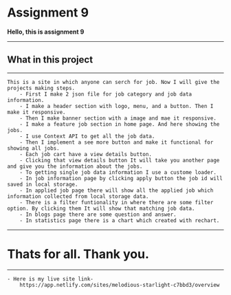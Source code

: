# **Assignment 9**
**Hello, this is assignment 9**

---

## What in this project
---
    This is a site in which anyone can serch for job. Now I will give the projects making steps.
        - First I make 2 json file for job category and job data information.
        - I make a header section with logo, menu, and a button. Then I make it responsive.
        - Then I make banner section with a image and mae it responsive.
        - I make a feature job section in home page. And here showing the jobs.
        - I use Context API to get all the job data.
        - Then I implement a see more button and make it functional for showing all jobs.
        - Each job cart have a view details button.
        - Clicking that view details button It will take you another page and give you the information about the jobs. 
        - To getting single job data information I use a custome loader.
        - In job information page by clicking apply button the job id will saved in local storage. 
        - In applied job page there will show all the applied job which information collected from local storage data.
        - There is a filter funtionality in where there are some filter option. By clicking them It will show that matching job data.
        - In blogs page there are some question and answer.
        - In statistics page there is a chart which created with rechart.
---
# Thats for all. Thank you.
---
    - Here is my live site link-
        https://app.netlify.com/sites/melodious-starlight-c7bbd3/overview
